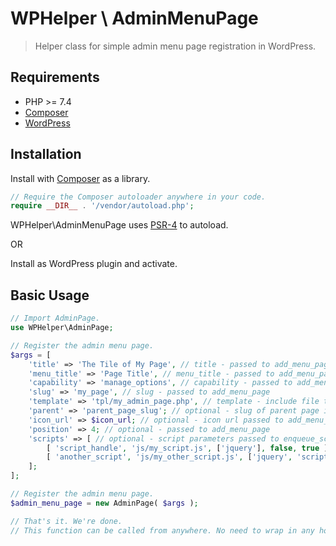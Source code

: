 # WPHelper \ AdminMenuPage

> Helper class for simple admin menu page registration in WordPress.

## Requirements
* PHP >= 7.4
* [Composer](https://getcomposer.org/)
* [WordPress](https://wordpress.org)

## Installation

Install with [Composer](https://getcomposer.org/) as a library.

```PHP
// Require the Composer autoloader anywhere in your code.
require __DIR__ . '/vendor/autoload.php';

```

WPHelper\AdminMenuPage uses [PSR-4](https://www.php-fig.org/psr/psr-4/) to autoload.

OR

Install as WordPress plugin and activate.

## Basic Usage

```PHP
// Import AdminPage.
use WPHelper\AdminPage;

// Register the admin menu page.
$args = [
    'title' => 'The Tile of My Page', // title - passed to add_menu_page
    'menu_title' => 'Page Title', // menu_title - passed to add_menu_page (optional - will use title if none provided)
    'capability' => 'manage_options', // capability - passed to add_menu_page (optional - will default to 'manage_options')
    'slug' => 'my_page', // slug - passed to add_menu_page
    'template' => 'tpl/my_admin_page.php', // template - include file to print the page. wrapped in callback and passed to add_menu_page
    'parent' => 'parent_page_slug'; // optional - slug of parent page if creating submenu
    'icon_url' => $icon_url; // optional - icon url passed to add_menu_page/add_submenu_page
    'position' => 4; // optional - passed to add_menu_page
    'scripts' => [ // optional - script parameters passed to enqueue_scripts. Will only enqueue scripts on admin page
        [ 'script_handle', 'js/my_script.js', ['jquery'], false, true ],
        [ 'another_script', 'js/my_other_script.js', ['jquery', 'script_handle'], false, true ]
    ];
];

// Register the admin menu page.
$admin_menu_page = new AdminPage( $args );

// That's it. We're done.
// This function can be called from anywhere. No need to wrap in any hook.
```

